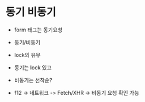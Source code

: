 # 동기 비동기

- form 태그는 동기요청
- 동기/비동기
- lock의 유무
- 동기는 lock 있고
- 비동기는 선착순?

- f12 -> 네트워크 -> Fetch/XHR -> 비동기 요청 확인 가능
